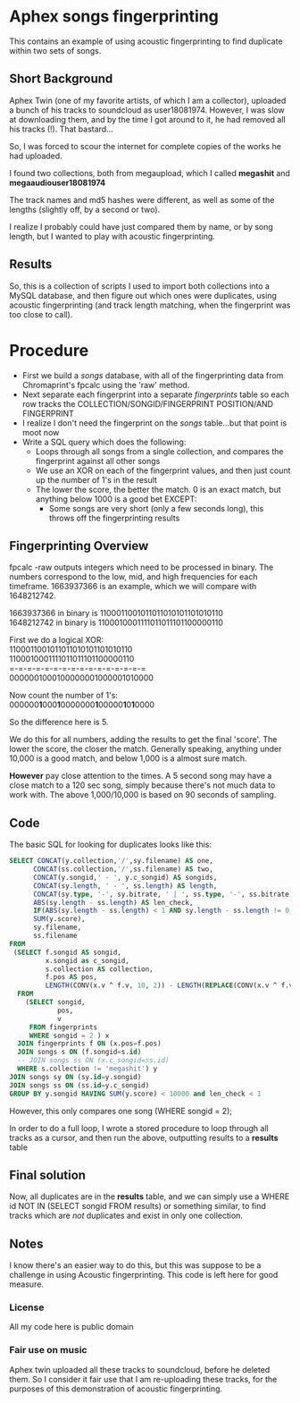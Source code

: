 # Aphex songs fingerprinting

This contains an example of using acoustic fingerprinting to find duplicate within two sets of songs. 

## Short Background

Aphex Twin (one of my favorite artists, of which I am a collector), uploaded a bunch of his tracks to soundcloud as user18081974.  However, I was slow at downloading them, and by the time I got around to it, he had removed all his tracks (!). That bastard...   

So, I was forced to scour the internet for complete copies of the works he had uploaded.   

I found two collections, both from megaupload, which I called **megashit** and **megaaudiouser18081974**

The track names and md5 hashes were different, as well as some of the lengths (slightly off, by a second or two).   

I realize I probably could have just compared them by name, or by song length, but I wanted to play with acoustic fingerprinting. 


## Results

So, this is a collection of scripts I used to import both collections into a MySQL database, and then figure out which ones
were duplicates, using acoustic fingerprinting (and track length matching, when the fingerprint was too close to call). 

# Procedure

- First we build a *songs* database, with all of the fingerprinting data from Chromaprint's fpcalc using the 'raw' method. 
- Next separate each fingerprint into a separate *fingerprints* table so each row tracks the COLLECTION/SONGID/FINGERPRINT POSITION/AND FINGERPRINT
- I realize I don't need the fingerprint on the *songs* table...but that point is moot now
- Write a SQL query which does the following:
  - Loops through all songs from a single collection, and compares the fingerprint against all other songs
  - We use an XOR on each of the fingerprint values, and then just count up the number of 1's in the result
  - The lower the score, the better the match. 0 is an exact match, but anything below 1000 is a good bet EXCEPT:
    - Some songs are very short (only a few seconds long), this throws off the fingerprinting results

## Fingerprinting Overview

fpcalc -raw outputs integers which need to be processed in binary.  The numbers correspond to the low, mid, and high frequencies for each timeframe. 1663937366 is an example, which we will compare with 1648212742. 

1663937366 in binary is 1100011001011011010101101010110   
1648212742 in binary is 1100010001111011011101100000110   
   
First we do a logical XOR:   
1100011001011011010101101010110   
1100010001111011011101100000110   
=-=-=-=-=-=-=-=-=-=-=-=-=-=-=-=   
0000001000100000001000001010000   

Now count the number of 1's:   
000000**1**000**1**0000000**1**00000**1**0**1**0000   

So the difference here is 5.    

We do this for all numbers, adding the results to get the final 'score'.  The lower the score, the closer the match. Generally speaking, anything under 10,000 is a good match, and below 1,000 is a almost sure match.    

**However** pay close attention to the times. A 5 second song may have a close match to a 120 sec song, simply because there's not much data to work with. The above 1,000/10,000 is based on 90 seconds of sampling.    

 ## Code

 The basic SQL for looking for duplicates looks like this:
 ```sql
 SELECT CONCAT(y.collection,'/',sy.filename) AS one,
       CONCAT(ss.collection,'/',ss.filename) AS two,
       CONCAT(y.songid,' - ', y.c_songid) AS songids,
       CONCAT(sy.length, ' - ', ss.length) AS length,
       CONCAT(sy.type, '-', sy.bitrate, ' | ', ss.type, '-', ss.bitrate) AS info,
       ABS(sy.length - ss.length) AS len_check,
       IF(ABS(sy.length - ss.length) < 1 AND sy.length - ss.length != 0, 'SIMILAR LENGTHS', IF(sy.length - ss.length = 0, 'SAME LENGTH', 'DIFFERENT LENGTHS')) AS length_check,
       SUM(y.score),
       sy.filename,
       ss.filename
FROM
  (SELECT f.songid AS songid,
  		  x.songid as c_songid,
          s.collection AS collection,
          f.pos AS pos,
          LENGTH(CONV(x.v ^ f.v, 10, 2)) - LENGTH(REPLACE(CONV(x.v ^ f.v, 10, 2), "1", "")) AS score
   FROM
     (SELECT songid,
             pos,
             v
      FROM fingerprints
      WHERE songid = 2 ) x
   JOIN fingerprints f ON (x.pos=f.pos)
   JOIN songs s ON (f.songid=s.id)
   -- JOIN songs ss ON (x.c_songid=ss.id)
   WHERE s.collection != 'megashit') y
JOIN songs sy ON (sy.id=y.songid)
JOIN songs ss ON (ss.id=y.c_songid)
GROUP BY y.songid HAVING SUM(y.score) < 10000 and len_check < 1

```

However, this only compares one song (WHERE songid = 2); 

In order to do a full loop, I wrote a stored procedure to loop through all tracks as a cursor, and then run the above, outputting results to a **results** table

## Final solution

Now, all duplicates are in the **results** table, and we can simply use a WHERE id NOT IN (SELECT songid FROM results) or something similar, to find tracks which are *not* duplicates and exist in only one collection. 


## Notes

I know there's an easier way to do this, but this was suppose to be a challenge in using Acoustic fingerprinting.   This code is left here for good measure. 

### License

All my code here is public domain

### Fair use on music

Aphex twin uploaded all these tracks to soundcloud, before he deleted them.  So I consider it fair use that I am re-uploading these tracks, for the purposes of this demonstration of acoustic fingerprinting.





